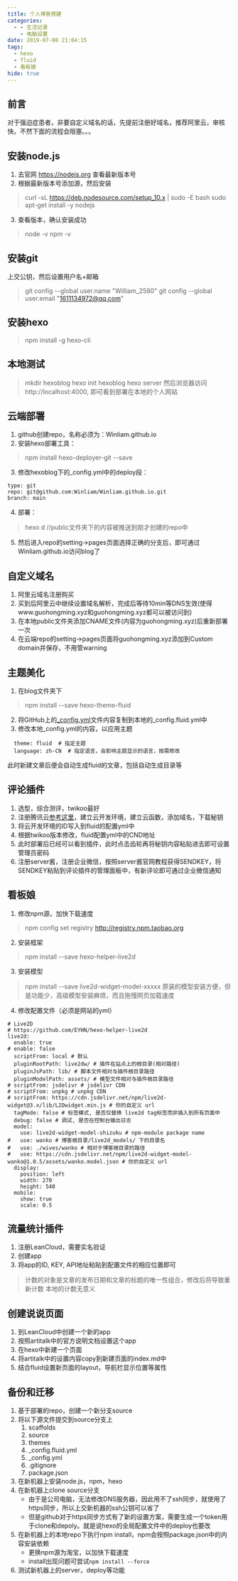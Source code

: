 ```yaml
---
title: 个人博客搭建
categories:
  - - 生活记录
    - 电脑设置
date: 2019-07-08 21:04:15
tags:
  - hexo
  - fluid
  - 看板娘
hide: true
---
```

## 前言
对于强迫症患者，非要自定义域名的话，先提前注册好域名，推荐阿里云，审核快。不然下面的流程会阻塞。。。

## 安装node.js
1. 去官网 https://nodejs.org 查看最新版本号
2. 根据最新版本号添加源，然后安装
>curl -sL https://deb.nodesource.com/setup_10.x | sudo -E bash
>sudo apt-get install -y nodejs<br>
3. 查看版本，确认安装成功
>node -v
>npm -v

## 安装git
上交公钥，然后设置用户名+邮箱
>git config --global user.name "William_2580"
>git config --global user.email "1611134972@qq.com"

## 安装hexo
>npm install -g hexo-cli

## 本地测试
>mkdir hexoblog
>hexo init hexoblog
>hexo server
然后浏览器访问http://localhost:4000, 即可看到部署在本地的个人网站

## 云端部署
1. github创建repo，名称必须为：Winliam.github.io
2. 安装hexo部署工具：
>npm install hexo-deployer-git --save
3. 修改hexoblog下的_config.yml中的deploy段：
```
type: git
repo: git@github.com:Winliam/Winliam.github.io.git
branch: main
```
4. 部署：
>hexo d //public文件夹下的内容被推送到刚才创建的repo中
5. 然后进入repo的setting->pages页面选择正确的分支后，即可通过Winliam.github.io访问blog了

## 自定义域名
1. 阿里云域名注册购买
2. 买到后阿里云中继续设置域名解析，完成后等待10min等DNS生效(使得www.guohongming.xyz和guohongming.xyz都可以被访问到)
3. 在本地public文件夹添加CNAME文件(内容为guohongming.xyz)后重新部署一次
4. 在云端repo的setting->pages页面将guohongming.xyz添加到Custom domain并保存，不用管warning

## 主题美化
  1. 在blog文件夹下
  >npm install --save hexo-theme-fluid
  2. 将GitHub上的[_config.yml](https://github.com/fluid-dev/hexo-theme-fluid/blob/master/_config.yml)文件内容复制到本地的_config.fluid.yml中 
  3. 修改本地_config.yml的内容，以应用主题

  ```
	theme: fluid  # 指定主题
	language: zh-CN  # 指定语言，会影响主题显示的语言，按需修改
  ```

此时新建文章后便会自动生成fluid的文章，包括自动生成目录等

## 评论插件
  1. 选型，综合测评，twikoo最好
  2. 注册腾讯云[参考这里](https://blog.zhheo.com/p/2e6bbbd0.html)，建立云开发环境，建立云函数，添加域名，下载秘钥
  3. 将云开发环境的ID写入到fluid的配置yml中
  4. 根据twikoo版本修改，fluid配置yml中的CND地址
  5. 此时部署后已经可以看到插件，此时点击齿轮再将秘钥内容粘贴进去即可设置管理员密码
  6. 注册server酱，注册企业微信，按照server酱官网教程获得SENDKEY，将SENDKEY粘贴到评论插件的管理面板中，有新评论即可通过企业微信通知

## 看板娘
1. 修改npm源，加快下载速度
  > npm config set registry http://registry.npm.taobao.org
2. 安装框架
  > npm install --save hexo-helper-live2d
3. 安装模型
  > npm install --save live2d-widget-model-xxxxx
  > 原装的模型安装方便，但是功能少，高级模型安装麻烦，而且拖慢网页加载速度
4. 修改配置文件（必须是网站的yml）
```
# Live2D
# https://github.com/EYHN/hexo-helper-live2d
live2d:
  enable: true
# enable: false
  scriptFrom: local # 默认
  pluginRootPath: live2dw/ # 插件在站点上的根目录(相对路径)
  pluginJsPath: lib/ # 脚本文件相对与插件根目录路径
  pluginModelPath: assets/ # 模型文件相对与插件根目录路径
# scriptFrom: jsdelivr # jsdelivr CDN
# scriptFrom: unpkg # unpkg CDN
# scriptFrom: https://cdn.jsdelivr.net/npm/live2d-widget@3.x/lib/L2Dwidget.min.js # 你的自定义 url
  tagMode: false # 标签模式, 是否仅替换 live2d tag标签而非插入到所有页面中
  debug: false # 调试, 是否在控制台输出日志
  model:
    use: live2d-widget-model-shizuku # npm-module package name
#   use: wanko # 博客根目录/live2d_models/ 下的目录名
#   use: ./wives/wanko # 相对于博客根目录的路径
#   use: https://cdn.jsdelivr.net/npm/live2d-widget-model-wanko@1.0.5/assets/wanko.model.json # 你的自定义 url
  display:
    position: left
    width: 270
    height: 540
  mobile:
    show: true
    scale: 0.5
```

## 流量统计插件
1. 注册LeanCloud，需要实名验证
2. 创建app
3. 将app的ID, KEY, API地址粘贴到配置文件的相应位置即可
> 计数的对象是文章的发布日期和文章的标题的唯一性组合，修改后将导致重新计数
> 本地的计数无意义

## 创建说说页面
1. 到LeanCloud中创建一个新的app
2. 按照artitalk中的官方说明文档设置这个app
3. 在hexo中新建一个页面
4. 将artitalk中的设置内容copy到新建页面的index.md中
5. 结合fluid设置新页面的layout，导航栏显示位置等属性

## 备份和迁移
1. 基于部署的repo，创建一个新分支source
2. 将以下源文件提交到source分支上
   1. scaffolds
   2. source
   3. themes
   4. _config.fluid.yml
   5. _config.yml
   6. .gitignore
   7. package.json
3. 在新机器上安装node.js，npm，hexo
4. 在新机器上clone source分支
   - 由于是公司电脑，无法修改DNS服务器，因此用不了ssh同步，就使用了https同步，所以上交新机器的ssh公钥可以省了
   - 但是github对于https同步方式有了新的设置方案，需要生成一个token用于clone和depoly。就是说hexo的全局配置文件中的deploy也要改
5. 在新机器上的本地repo下执行npm install，npm会按照package.json中的内容安装依赖
   - 更换npm源为淘宝，以加快下载速度
   - install出现问题可尝试`npm install --force`
6. 测试新机器上的server，deploy等功能
